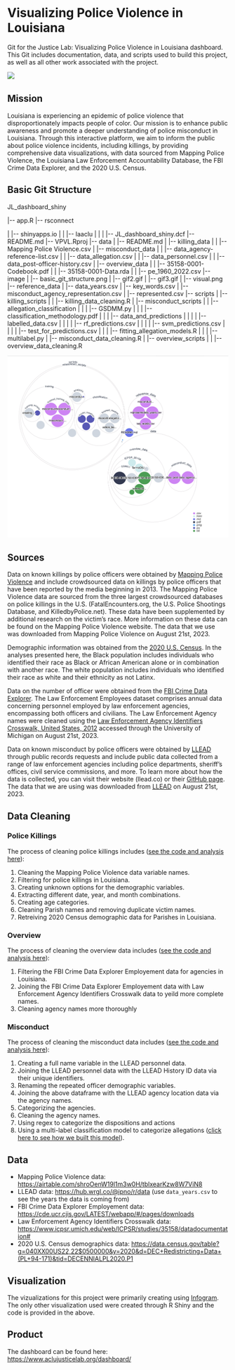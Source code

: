 # Visualizing Police Violence in Louisiana
Git for the Justice Lab: Visualizing Police Violence in Louisiana dashboard. This Git includes documentation, data, and scripts used to build this project, as well as all other work associated with the project.

![](https://github.com/aclu-national/JL_dashboard_test/blob/ed9009b156db4ccdfc4fb3df33af8573584b11bf/image/gif3.gif)


## Mission
Louisiana is experiencing an epidemic of police violence that disproportionately impacts people of color. Our mission is to enhance public awareness and promote a deeper understanding of police misconduct in Louisiana. Through this interactive platform, we aim to inform the public about police violence incidents, including killings, by providing comprehensive data visualizations, with data sourced from Mapping Police Violence, the Louisiana Law Enforcement Accountability Database, the FBI Crime Data Explorer, and the 2020 U.S. Census.

## Basic Git Structure
JL_dashboard_shiny

|-- app.R
|-- rsconnect

| |-- shinyapps.io
| | |-- laaclu
| | | |-- JL_dashboard_shiny.dcf
|-- README.md
|-- VPVL.Rproj
|-- data
| |-- README.md
| |-- killing_data
| | |-- Mapping Police Violence.csv
| |-- misconduct_data
| | |-- data_agency-reference-list.csv
| | |-- data_allegation.csv
| | |-- data_personnel.csv
| | |-- data_post-officer-history.csv
| |-- overview_data
| | |-- 35158-0001-Codebook.pdf
| | |-- 35158-0001-Data.rda
| | |-- pe_1960_2022.csv
|-- image
| |-- basic_git_structure.png
| |-- gif2.gif
| |-- gif3.gif
| |-- visual.png
|-- reference_data
| |-- data_years.csv
| |-- key_words.csv
| |-- misconduct_agency_representation.csv
| |-- represented.csv
|-- scripts
| |-- killing_scripts
| | |-- killing_data_cleaning.R
| |-- misconduct_scripts
| | |-- allegation_classification
| | | |-- GSDMM.py
| | | |-- classification_methodology.pdf
| | | |-- data_and_predictions
| | | | |-- labelled_data.csv
| | | | |-- rf_predictions.csv
| | | | |-- svm_predictions.csv
| | | | |-- test_for_predictions.csv
| | | |-- fitting_allegation_models.R
| | | |-- multilabel.py
| |-- misconduct_data_cleaning.R
| |-- overview_scripts
| | |-- overview_data_cleaning.R

<img src = https://github.com/aclu-national/JL_dashboard/blob/dba9941b92bded06f02b65751e41728554196290/image/basic_git_structure.png >

## Sources
Data on known killings by police officers were obtained by [Mapping Police Violence](https://airtable.com/shroOenW19l1m3w0H/tblxearKzw8W7ViN8) and include crowdsourced data on killings by police officers that have been reported by the media beginning in 2013. The Mapping Police Violence data are sourced from the three largest crowdsourced databases on police killings in the U.S. (FatalEncounters.org, the U.S. Police Shootings Database, and KilledbyPolice.net). These data have been supplemented by additional research on the victim’s race. More information on these data can be found on the Mapping Police Violence website. The data that we use was downloaded from Mapping Police Violence on August 21st, 2023.

Demographic information was obtained from the [2020 U.S. Census](https://data.census.gov/table?g=040XX00US22,22$0500000&y=2020&d=DEC+Redistricting+Data+(PL+94-171)&tid=DECENNIALPL2020.P1). In the analyses presented here, the Black population includes individuals who identified their race as Black or African American alone or in combination with another race. The white population includes individuals who identified their race as white and their ethnicity as not Latinx.

Data on the number of officer were obtained from the [FBI Crime Data Explorer](https://cde.ucr.cjis.gov/LATEST/webapp/#/pages/downloads). The Law Enforcement Employees dataset comprises annual data concerning personnel employed by law enforcement agencies, encompassing both officers and civilians. The Law Enforcement Agency names were cleaned using the [Law Enforcement Agency Identifiers Crosswalk, United States, 2012](https://www.icpsr.umich.edu/web/ICPSR/studies/35158/datadocumentation#) accessed through the University of Michigan on August 21st, 2023.

Data on known misconduct by police officers were obtained by [LLEAD](llead.co) through public records requests and include public data collected from a range of law enforcement agencies including police departments, sheriff’s offices, civil service commissions, and more. To learn more about how the data is collected, you can visit their website (llead.co) or their [GitHub page](https://github.com/ipno-llead). The data that we are using was downloaded from [LLEAD](https://hub.wrgl.co/@ipno/r/data) on August 21st, 2023.

## Data Cleaning
### Police Killings
The process of cleaning police killings includes ([see the code and analysis here](https://github.com/aclu-national/JL_dashboard/blob/4cc81d42c5068be139fd52ce8d21a816b737fda1/scripts/killing_scripts/killing_data_cleaning.R)):
1. Cleaning the Mapping Police Violence data variable names.
2. Filtering for police killings in Louisiana.
3. Creating unknown options for the demographic variables.
4. Extracting different date, year, and month combinations.
5. Creating age categories.
6. Cleaning Parish names and removing duplicate victim names.
7. Retreiving 2020 Census demographic data for Parishes in Louisiana.

### Overview
The process of cleaning the overview data includes ([see the code and analysis here](https://github.com/aclu-national/JL_dashboard/blob/3db697133a5cd5b05c3dd88d98bb46816bcb72e9/scripts/overview_scripts/overview_data_cleaning.R)):
1. Filtering the FBI Crime Data Explorer Employement data for agencies in Louisiana.
2. Joining the FBI Crime Data Explorer Employement data with Law Enforcement Agency Identifiers Crosswalk data to yeild more complete names.
3. Cleaning agency names more thoroughly

### Misconduct
The process of cleaning the misconduct data includes ([see the code and analysis here](https://github.com/aclu-national/JL_dashboard/blob/c57de852d5ce5509d5409c759b3b4a1d252a4bf2/scripts/misconduct_scripts/misconduct_data_cleaning.R)):
1. Creating a full name variable in the LLEAD personnel data.
2. Joining the LLEAD personnel data with the LLEAD History ID data via their unique identifiers.
3. Renaming the repeated officer demographic variables.
4. Joining the above dataframe with the LLEAD agency location data via the agency names.
5. Categorizing the agencies.
6. Cleaning the agency names.
7. Using regex to categorize the dispositions and actions
8. Using a multi-label classification model to categorize allegations ([click here to see how we built this model](https://github.com/aclu-national/JL_dashboard/blob/cce003c05222bf8609552bcd951a0afe33cbbde4/scripts/misconduct_scripts/allegation_classification/classification_methodology.pdf)). 

## Data
- Mapping Police Violence data: https://airtable.com/shroOenW19l1m3w0H/tblxearKzw8W7ViN8
- LLEAD data: https://hub.wrgl.co/@ipno/r/data (use `data_years.csv` to see the years the data is coming from)
- FBI Crime Data Explorer Employement data: https://cde.ucr.cjis.gov/LATEST/webapp/#/pages/downloads
- Law Enforcement Agency Identifiers Crosswalk data: https://www.icpsr.umich.edu/web/ICPSR/studies/35158/datadocumentation#
- 2020 U.S. Census demographics data: https://data.census.gov/table?g=040XX00US22,22$0500000&y=2020&d=DEC+Redistricting+Data+(PL+94-171)&tid=DECENNIALPL2020.P1

## Visualization
The vizualizations for this project were primarily creating using [Infogram](https://infogram.com/). The only other visualization used were created through R Shiny and the code is provided in the above. 

## Product
The dashboard can be found here: https://www.aclujusticelab.org/dashboard/ 
